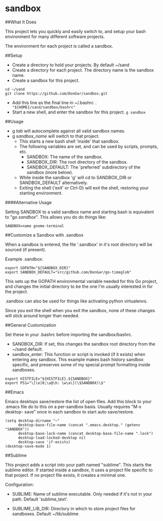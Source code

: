# sandbox

##What It Does

This project lets you quickly and easily switch to, and setup your bash
environment for many different software projects.

The environment for each project is called a sandbox.

##Setup

* Create a directory to hold your projects. By default ~/sand
* Create a directory for each project. The directory name is the sandbox name.
* Create a sandbox for this project.
```
cd ~/sand
git clone https://github.com/DonGar/sandbox.git
```
* Add this line as the final line in ~/.bashrc
```. "${HOME}/sand/sandbox/bashrc"```
* Start a new shell, and enter the sandbox for this project.
```g sandbox```

##Usage

* g *tab* will autocomplete against all valid sandbox names.
* g *sandbox_name* will switch to that project.
  * This starts a new bash shell 'inside' that sandbox.
  * The following variables are set, and can be used by scripts, prompts, etc.
    * SANDBOX: The name of the sandbox.
    * SANDBOX_DIR: The root directory of the sandbox.
    * SANDBOX_DEFAULT: The 'preferred' subdirectory of the sandbox (more below).
  * While inside the sandbox 'g' will cd to SANDBOX_DIR or SANDBOX_DEFAULT
    alternatively.
  * Exiting the shell ('exit' or Ctrl-D) will exit the shell, restoring your
    starting environment.

####Alternative Usage

Setting SANDBOX to a valid sandbox name and starting bash is equivalent to "go
*sandbox*". This allows you do do things like:

```SANDBOX=name gnome-terminal```

##Customize a Sandbox with .sandbox

When a sandbox is entered, the file '.sandbox' in it's root directory will be
sourced (if present).

Example .sandbox:

```
export GOPATH="${SANDBOX_DIR}"
export SANDBOX_DEFAULT="src/github.com/DonGar/go-timeglob"
```

This sets up the GOPATH environmental variable needed for this Go project, and
changes the initial directory to be the one I'm usually interested in for the
project.

.sandbox can also be used for things like activating python virtualenvs.

Since you exit the shell when you exit the sandbox, none of these changes will
stick around longer than needed.


##General Customization

Set these in your .bashrc before importing the sandbox/bashrc.

* SANDBOX_DIR: If set, this changes the sandbox root directory from the ~/sand
               default.
* sandbox_enter: This function or script is invoked (if it exists) when entering
                 any sandbox. This example makes bash history sandbox
                 specific, and preserves some of my special prompt formatting
                 inside sandboxes.

```
export HISTFILE="${HISTFILE}.${SANDBOX}"
export PS1="\[\e]0;\u@\h: \w\a\](\$SANDBOX)\$"
```

##Emacs

Emacs desktops save/restore the list of open files. Add this block to your
.emacs file do to this on a per-sandbox basis. Usually requires "M-x desktop-
save" once in each sandbox to start auto save/restore.

```
(setq desktop-dirname "~"
      desktop-base-file-name (concat ".emacs.desktop." (getenv "SANDBOX"))
      desktop-base-lock-name (concat desktop-base-file-name ".lock")
      desktop-load-locked-desktop nil
      desktop-save 'if-exists)
(desktop-save-mode 1)
```

##Sublime

This project adds a script into your path named "sublime". This starts the
sublime editor. If started inside a sandbox, it uses a project file specific to
that project. If no project file exists, it creates a minimal one.

Configuration:

* SUBLIME: Name of sublime executable. Only needed if it's not in your path.
           Default 'sublime_text'.

* SUBLIME_LIB_DIR: Directory in which to store project files for sandboxes.
                   Default ~/lib/sublime
